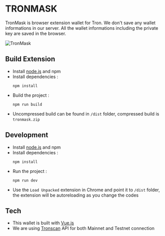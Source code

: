 # TRONMASK

TronMask is browser extension wallet for Tron. We don't save any wallet informations in our server. All the wallet informations including the private key are saved in the browser.

![TronMask](https://user-images.githubusercontent.com/1266907/43358441-00cf0ae2-92bc-11e8-921b-131d3f8297af.png)


## Build Extension

* Install [node.js](https://nodejs.org/) and npm
* Install dependencies :
  ```
  npm install
  ```
* Build the project :
  ```
  npm run build
  ```
* Uncompressed build can be found in `/dist` folder, compressed build is `tronmask.zip`

## Development
* Install [node.js](https://nodejs.org/) and npm
* Install dependencies :
  ```
  npm install
  ```
* Run the project :
  ```
  npm run dev
  ```
* Use the `Load Unpacked` extension in Chrome and point it to `/dist` folder, the extension will be autoreloading as you change the codes

## Tech
* This wallet is built with [Vue.js](https://vuejs.org/)
* We are using [Tronscan](https://tronscan.org/#/) API for both Mainnet and Testnet connection
